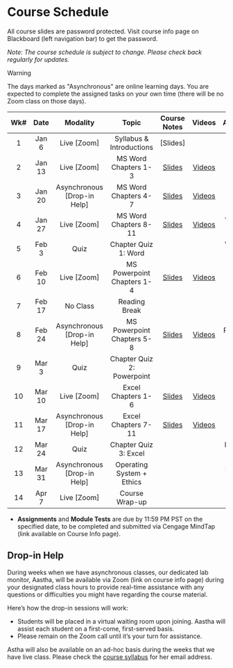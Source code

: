 <!-- markdownlint-disable -->

# Course Schedule

All course slides are password protected. Visit course info page on Blackboard (left navigation bar) to get the password.

*Note: The course schedule is subject to change. Please check back regularly for updates.*

> [!WARNING]
> The days marked as "Asynchronous" are online learning days. You are expected to complete the assigned tasks on your own time (there will be no Zoom class on those days). 


| **Wk#** | **Date** |         **Modality**        |          **Topic**         |          **Course Notes**          |                   **Videos**                  |    **Assignments**    |     **Module Test**     |
|:-------:|:--------:|:---------------------------:|:--------------------------:|:----------------------------------:|:---------------------------------------------:|:---------------------:|:-----------------------:|
|    1    |   Jan 6  |         Live [Zoom]         |  Syllabus & Introductions  |              [Slides]              |                                               |                       |                         |
|    2    |  Jan 13  |         Live [Zoom]         |    MS Word Chapters 1-3    |   [Slides](http://tiny.cc/100-W2)  |    [Videos](videos.md#word---chapters-1-3)    |                       |    Word 1-3  (Jan 13)   |
|    3    |  Jan 20  | Asynchronous [Drop-in Help] |    MS Word Chapters 4-7    |    [Slides](http://tiny.cc/100-W3) |    [Videos](videos.md#word---chapters-4-7)    |                       |    Word 4-7 (Jan 20)    |
|    4    |  Jan 27  |         Live [Zoom]         |    MS Word Chapters 8-11   |   [Slides](http://tiny.cc/100-W4)  |    [Videos](videos.md#word---chapters-8-11)   |    Word 1 (Jan 28)    |   Word 8-11  (Jan 27)   |
|    5    |   Feb 3  |             Quiz            |    Chapter Quiz 1: Word    |                                    |                                               |     Word 2 (Feb 4)    |                         |
|    6    |  Feb 10  |         Live [Zoom]         | MS Powerpoint Chapters 1-4 |   [Slides](http://tiny.cc/100-W6)  | [Videos](videos.md#powerpoint---chapters-1-3) |                       | Powerpoint 1-3 (Feb 10) |
|    7    |  Feb 17  |           No Class          |        Reading Break       |                                    |                                               |                       |                         |
|    8    |  Feb 24  | Asynchronous [Drop-in Help] | MS Powerpoint Chapters 5-8 |   [Slides](http://tiny.cc/100-W8)  | [Videos](videos.md#powerpoint---chapters-4-7) | Powerpoint 1 (Feb 25) | Powerpoint 4-7 (Feb 24) |
|    9    |   Mar 3  |             Quiz            | Chapter Quiz 2: Powerpoint |                                    |                                               |   Powerpoint (Mar 4)  |                        |
|    10   |  Mar 10  |         Live [Zoom]         |     Excel Chapters 1-6     |  [Slides](http://tiny.cc/100-W10)  |    [Videos](videos.md#excel---chapters-1-6)   |                       |    Excel 1-6 (Mar 10)   |
|    11   |  Mar 17  | Asynchronous [Drop-in Help] |     Excel Chapters 7-11    |  [Slides](http://tiny.cc/100-W11)  |   [Videos](videos.md#excel---chapters-6-11)   |                       |   Excel 7-11 (Mar 17)   |
|    12   |  Mar 24  |             Quiz            |    Chapter Quiz 3: Excel   |                                    |                                               |    Excel 1 (Mar 25)   |                         |
|    13   |  Mar 31  | Asynchronous [Drop-in Help] |  Operating System + Ethics |                                    |                                               |    Excel 2 (Apr 3 )   |                         |
|    14   |   Apr 7  |         Live [Zoom]         |       Course Wrap-up       |                                    |                                               |                       |                         |

- **Assignments** and **Module Tests** are due by 11:59 PM PST on the specified date, to be completed and submitted via Cengage MindTap (link available on Course Info page).

## Drop-in Help

During weeks when we have asynchronous classes, our dedicated lab monitor, Aastha, will be available via Zoom (link on course info page) during your designated class hours to provide real-time assistance with any questions or difficulties you might have regarding the course material.

Here’s how the drop-in sessions will work:
- Students will be placed in a virtual waiting room upon joining. Aastha will assist each student on a first-come, first-served basis.
- Please remain on the Zoom call until it’s your turn for assistance.

Astha will also be available on an ad-hoc basis during the weeks that we have live class. Please check the [course syllabus](syllabus.md) for her email address.
